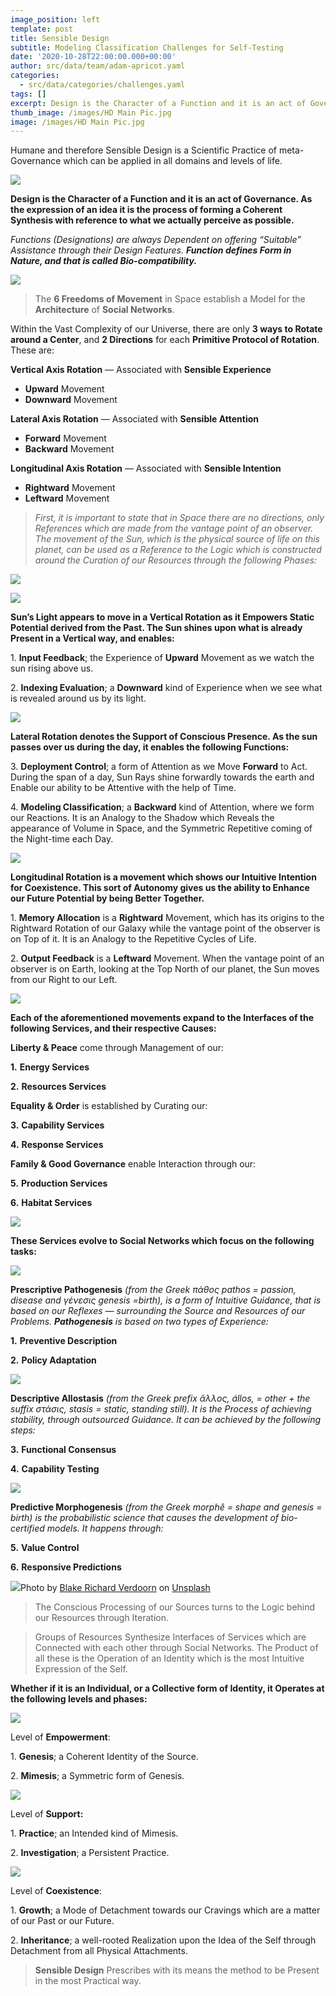 ```yaml
---
image_position: left
template: post
title: Sensible Design
subtitle: Modeling Classification Challenges for Self-Testing
date: '2020-10-28T22:00:00.000+00:00'
author: src/data/team/adam-apricot.yaml
categories:
  - src/data/categories/challenges.yaml
tags: []
excerpt: Design is the Character of a Function and it is an act of Governance.
thumb_image: /images/HD Main Pic.jpg
image: /images/HD Main Pic.jpg
---
```

Humane and therefore Sensible Design is a Scientific Practice of meta-Governance which can be applied in all domains and levels of life.

![](https://cdn-images-1.medium.com/max/906/1*MNMUsKS6dwQxuhK9dHr2DA.png)

**Design is the Character of a Function and it is an act of Governance. As the expression of an idea it is the process of forming a Coherent Synthesis with reference to what we actually perceive as possible.**

_Functions (Designations) are always Dependent on offering “Suitable” Assistance through their Design Features. **Function defines Form in Nature, and that is called Bio-compatibility.**_

![](https://cdn-images-1.medium.com/max/906/1*sqg9sOWBoqGSi5B34SjCwg.png)

> The **6 Freedoms of Movement** in Space establish a Model for the **Architecture** of **Social Networks**.

Within the Vast Complexity of our Universe, there are only **3 ways to Rotate around a Center**, and **2 Directions** for each **Primitive Protocol of Rotation**. These are:

**Vertical Axis Rotation** — Associated with **Sensible Experience**

* **Upward** Movement
* **Downward** Movement

**Lateral Axis Rotation** — Associated with **Sensible Attention**

* **Forward** Movement
* **Backward** Movement

**Longitudinal Axis Rotation** — Associated with **Sensible Intention**

* **Rightward** Movement
* **Leftward** Movement

> _First, it is important to state that in Space there are no directions, only References which are made from the vantage point of an observer. The movement of the Sun, which is the physical source of life on this planet, can be used as a Reference to the Logic which is constructed around the Curation of our Resources through the following Phases:_

![](https://cdn-images-1.medium.com/max/906/1*AFEewXgDpZrF_jVnSwgCZw.jpeg)

![](https://cdn-images-1.medium.com/max/906/1*aMI3cXunPTyO90zNVFtLVA.png)

**Sun’s Light appears to move in a Vertical Rotation as it Empowers Static Potential derived from the Past. The Sun shines upon what is already Present in a Vertical way, and enables:**

1\. **Input Feedback**; the Experience of **Upward** Movement as we watch the sun rising above us.

2\. **Indexing Evaluation**; a **Downward** kind of Experience when we see what is revealed around us by its light.

![](https://cdn-images-1.medium.com/max/906/1*mqkoomG8c-gnbMmf2UNXLw.png)

**Lateral Rotation denotes the Support of Conscious Presence. As the sun passes over us during the day, it enables the following Functions:**

3\. **Deployment Control**; a form of Attention as we Move **Forward** to Act. During the span of a day, Sun Rays shine forwardly towards the earth and Enable our ability to be Attentive with the help of Time.

4\. **Modeling Classification**; a **Backward** kind of Attention, where we form our Reactions. It is an Analogy to the Shadow which Reveals the appearance of Volume in Space, and the Symmetric Repetitive coming of the Night-time each Day.

![](https://cdn-images-1.medium.com/max/906/1*GNaBh8bnyorzbUXfbx5LYA.png)

**Longitudinal Rotation is a movement which shows our Intuitive Intention for Coexistence. This sort of Autonomy gives us the ability to Enhance our Future Potential by being Better Together.**

1\. **Memory Allocation** is a **Rightward** Movement, which has its origins to the Rightward Rotation of our Galaxy while the vantage point of the observer is on Top of it. It is an Analogy to the Repetitive Cycles of Life.

2\. **Output Feedback** is a **Leftward** Movement. When the vantage point of an observer is on Earth, looking at the Top North of our planet, the Sun moves from our Right to our Left.

![](https://cdn-images-1.medium.com/max/906/1*oGkegTMqDSZmGkxT1FDXvQ.png)

**Each of the aforementioned movements expand to the Interfaces of the following Services, and their respective Causes:**

**Liberty & Peace** come through Management of our:

**1.** **Energy Services**

**2.** **Resources Services**

**Equality & Order** is established by Curating our:

**3.** **Capability Services**

**4.** **Response Services**

**Family & Good Governance** enable Interaction through our:

**5.** **Production Services**

**6.** **Habitat Services**

![](https://cdn-images-1.medium.com/max/906/1*YBmn9m9jhWYeK7Je_0cJFg.png)

**These Services evolve to Social Networks which focus on the following tasks:**

![](https://cdn-images-1.medium.com/max/679/1*5hxN02u-Ih2HIjexXV1EUA.png)

**Prescriptive Pathogenesis** _(from the Greek πάθος pathos = passion, disease and γένεσις genesis =birth), is a form of Intuitive Guidance, that is based on our Reflexes — surrounding the Source and Resources of our Problems. **Pathogenesis** is based on two types of Experience:_

**1.** **Preventive Description**

**2.** **Policy Adaptation**

![](https://cdn-images-1.medium.com/max/679/1*LcT9RLi7Q1pmdDlMIJZ4PQ.png)

**Descriptive Allostasis** _(from the Greek prefix ἄλλος, állos, = other + the suffix στάσις, stasis = static, standing still). It is the Process of achieving stability, through outsourced Guidance. It can be achieved by the following steps:_

**3.** **Functional Consensus**

**4.** **Capability Testing**

![](https://cdn-images-1.medium.com/max/679/1*rmeV9Q3wVOmVxxDoikTa9A.png)

**Predictive Morphogenesis** _(from the Greek morphê = shape and genesis = birth) is the probabilistic science that causes the development of bio-certified models. It happens through:_

**5.** **Value Control**

**6.** **Responsive Predictions**

![](https://cdn-images-1.medium.com/max/679/0*KoRSlJEN9F_jQQRC)Photo by [Blake Richard Verdoorn](https://unsplash.com/@blakeverdoorn?utm_source=medium&utm_medium=referral) on [Unsplash](https://unsplash.com?utm_source=medium&utm_medium=referral)

> The Conscious Processing of our Sources turns to the Logic behind our Resources through Iteration.

> Groups of Resources Synthesize Interfaces of Services which are Connected with each other through Social Networks. The Product of all these is the Operation of an Identity which is the most Intuitive Expression of the Self.

**Whether if it is an Individual, or a Collective form of Identity, it Operates at the following levels and phases:**

![](https://cdn-images-1.medium.com/max/906/1*67qqiXI0RGFUrr_Fo27kbw.png)

Level of **Empowerment**:

1\. **Genesis**; a Coherent Identity of the Source.

2\. **Mimesis**; a Symmetric form of Genesis.

![](https://cdn-images-1.medium.com/max/906/1*odOsLltnx-1oBLknl5Tn6Q.png)

Level of **Support:**

1\. **Practice**; an Intended kind of Mimesis.

2\. **Investigation**; a Persistent Practice.

![](https://cdn-images-1.medium.com/max/906/1*fSyhuQtgYx-FmCnfZ3Ck0Q.png)

Level of **Coexistence**:

1\. **Growth**; a Mode of Detachment towards our Cravings which are a matter of our Past or our Future.

2\. **Inheritance**; a well-rooted Realization upon the Idea of the Self through Detachment from all Physical Attachments.

> **Sensible Design** Prescribes with its means the method to be Present in the most Practical way.